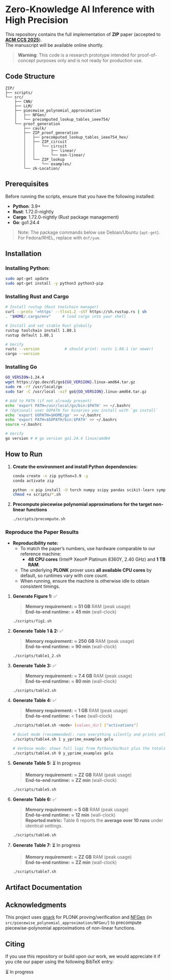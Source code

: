# Zero-Knowledge AI Inference with High Precision

This repository contains the full implementation of **ZIP** paper (accepted to [**ACM CCS 2025**](https://www.sigsac.org/ccs/CCS2025/)).       
The manuscript will be available online shortly.

> **Warning**: This code is a research prototype intended for proof-of-concept purposes only and is not ready for production use.

## Code Structure

```text
ZIP/   
├── scripts/  
└── src/  
    ├── CNN/
    ├── LLM/
    ├── piecewise_polynomial_approximation
    │   ├── NFGen/
    │   └── precomputed_lookup_tables_ieee754/
    └── proof_generation  
        ├── caulk/
        ├── ZIP_proof_generation
        │   ├── precomputed_lookup_tables_ieee754_hex/    
        │   ├── ZIP_circuit
        │   │   └── circuit      
        │   │       ├── linear/
        │   │       └── non-linear/
        │   └── ZIP_lookup
        │       └── examples/
        └── zk-Location/
```

## Prerequisites
Before running the scripts, ensure that you have the following installed:

- **Python**: 3.9+
- **Rust**: 1.72.0-nightly
- **Cargo**: 1.72.0-nightly (Rust package management)
- **Go**: go1.24.4

> Note: The package commands below use Debian/Ubuntu (```apt-get```). For Fedora/RHEL, replace with ```dnf/yum```.

## Installation

### Installing Python:

   ```bash
   sudo apt-get update
   sudo apt-get install -y python3 python3-pip
   ```

### Installing Rust and Cargo

   ```bash
   # Install rustup (Rust toolchain manager)
   curl --proto '=https' --tlsv1.2 -sSf https://sh.rustup.rs | sh
   . "$HOME/.cargo/env"     # load cargo into your shell
   
   # Install and set stable Rust globally
   rustup toolchain install 1.80.1
   rustup default 1.80.1
   
   # Verify
   rustc --version           # should print: rustc 1.80.1 (or newer)
   cargo --version
   ```

### Installing Go

   ```bash
   GO_VERSION=1.24.4
   wget https://go.dev/dl/go${GO_VERSION}.linux-amd64.tar.gz
   sudo rm -rf /usr/local/go
   sudo tar -C /usr/local -xzf go${GO_VERSION}.linux-amd64.tar.gz

   # Add to PATH (if not already present)
   echo 'export PATH=/usr/local/go/bin:$PATH' >> ~/.bashrc
   # (Optional) user GOPATH for binaries you install with `go install`
   echo 'export GOPATH=$HOME/go' >> ~/.bashrc
   echo 'export PATH=$GOPATH/bin:$PATH' >> ~/.bashrc
   source ~/.bashrc

   # Verify
   go version # # go version go1.24.4 linux/amd64
   ```

## How to Run

1. **Create the environment and install Python dependencies:**
   ```bash
   conda create -n zip python=3.9 -y
   conda activate zip
   ```
   ```bash
   python -m pip install -U torch numpy scipy pandas scikit-learn sympy torchvision
   chmod +x scripts/*.sh
   ```

2. **Precompute piecewise polynomial approximations for the target non-linear functions**
   ```bash
   ./scripts/precompute.sh
   ```
### Reproduce the Paper Results

- **Reproducibility note:**  
   - To match the paper’s numbers, use hardware comparable to our reference machine:
      - **48 CPU cores** (Intel® Xeon® Platinum 8360Y, 2.40 GHz) and **1 TB RAM**.  
   - The underlying **PLONK** prover uses **all available CPU cores** by default, so runtimes vary with core count.  
   - When running, ensure the machine is otherwise idle to obtain consistent timings.

1. **Generate Figure 1:** ✅
   > **Memory requirement:** ≈ **51 GB** RAM (peak usage)   
   > **End-to-end runtime:** ≈ **45 min** (wall-clock)   
   ```bash
   ./scripts/fig1.sh
   ```
2. **Generate Table 1 & 2:** ✅
   > **Memory requirement:** ≈ **250 GB** RAM (peak usage)   
   > **End-to-end runtime:** ≈ **90 min** (wall-clock)   

   ```bash
   ./scripts/table1_2.sh
   ```
3. **Generate Table 3:** ✅
   > **Memory requirement:** ≈ **7.4 GB** RAM (peak usage)   
   > **End-to-end runtime:** ≈ **80 min** (wall-clock)   

   ```bash
   ./scripts/table3.sh
   ```
4. **Generate Table 4:** ✅
   > **Memory requirement:** < **1 GB** RAM (peak usage)   
   > **End-to-end runtime:** < **1 sec** (wall-clock)   

   ```bash
   ./scripts/table4.sh <mode> [values_dir] ["activations"]

   # Quiet mode (recommended): runs everything silently and prints only the totals.
   ./scripts/table4.sh 1 y_yprime_examples gelu

   # Verbose mode: shows full logs from Python/Go/Rust plus the totals at the end.
   ./scripts/table4.sh 0 y_yprime_examples gelu
   ```   
5. **Generate Table 5:** ⏳ In progress
   > **Memory requirement:** ≈ **ZZ GB** RAM (peak usage)   
   > **End-to-end runtime:** ≈ **ZZ min** (wall-clock)   

   ```bash
   ./scripts/table5.sh
   ```
6. **Generate Table 6:** ✅
   > **Memory requirement:** ≈ **5 GB** RAM (peak usage)   
   > **End-to-end runtime:** ≈ **12 min** (wall-clock)   
   > **Reported metric:** Table 6 reports the **average over 10 runs** under identical settings.

   ```bash
   ./scripts/table6.sh
   ```
7. **Generate Table 7:** ⏳ In progress
   > **Memory requirement:** ≈ **ZZ GB** RAM (peak usage)   
   > **End-to-end runtime:** ≈ **ZZ min** (wall-clock)   

   ```bash
   ./scripts/table7.sh
   ```
   
## Artifact Documentation

## Acknowledgments
This project uses [gnark](https://github.com/Consensys/gnark) for PLONK proving/verification and [NFGen](https://github.com/Fannxy/NFGen) (in `src/piecewise_polynomial_approximation/NFGen/`) to precompute piecewise-polynomial approximations of non-linear functions.

## Citing

If you use this repository or build upon our work, we would appreciate it if you cite our paper using the following BibTeX entry:

⏳ In progress

